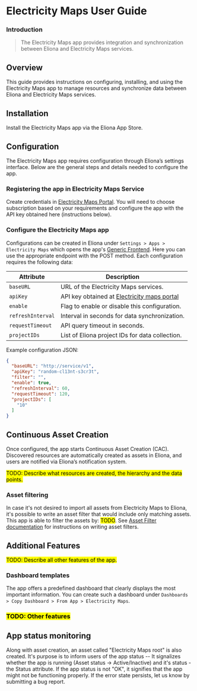 # Electricity Maps User Guide

### Introduction

> The Electricity Maps app provides integration and synchronization between Eliona and Electricity Maps services.

## Overview

This guide provides instructions on configuring, installing, and using the Electricity Maps app to manage resources and synchronize data between Eliona and Electricity Maps services.

## Installation

Install the Electricity Maps app via the Eliona App Store.

## Configuration

The Electricity Maps app requires configuration through Eliona’s settings interface. Below are the general steps and details needed to configure the app.

### Registering the app in Electricity Maps Service

Create credentials in [Electricity Maps Portal](https://portal.electricitymaps.com). You will need to choose subscription based on your requirements and configure the app with the API key obtained here (instructions below).

### Configure the Electricity Maps app

Configurations can be created in Eliona under `Settings > Apps > Electricity Maps` which opens the app's [Generic Frontend](https://doc.eliona.io/collection/v/eliona-english/manuals/settings/apps). Here you can use the appropriate endpoint with the POST method. Each configuration requires the following data:

| Attribute         | Description                                                                        |
|-------------------|------------------------------------------------------------------------------------|
| `baseURL`         | URL of the Electricity Maps services.                                              |
| `apiKey`          | API key obtained at [Electricity maps portal](https://portal.electricitymaps.com.) |
| `enable`          | Flag to enable or disable this configuration.                                      |
| `refreshInterval` | Interval in seconds for data synchronization.                                      |
| `requestTimeout`  | API query timeout in seconds.                                                      |
| `projectIDs`      | List of Eliona project IDs for data collection.                                    |

Example configuration JSON:

```json
{
  "baseURL": "http://service/v1",
  "apiKey": "random-cl13nt-s3cr3t",
  "filter": "",
  "enable": true,
  "refreshInterval": 60,
  "requestTimeout": 120,
  "projectIDs": [
    "10"
  ]
}
```

## Continuous Asset Creation

Once configured, the app starts Continuous Asset Creation (CAC). Discovered resources are automatically created as assets in Eliona, and users are notified via Eliona’s notification system.

<mark>TODO: Describe what resources are created, the hierarchy and the data points.</mark>

### Asset filtering

In case it's not desired to import all assets from Electricity Maps to Eliona, it's possible to write an asset filter that would include only matching assets. This app is able to filter the assets by: <mark>TODO</mark>. See [Asset Filter documentation](https://doc.eliona.io/collection/eliona-english/manuals/settings/apps/asset-filter) for instructions on writing asset filters.

## Additional Features

<mark>TODO: Describe all other features of the app.</mark>

### Dashboard templates

The app offers a predefined dashboard that clearly displays the most important information. You can create such a dashboard under `Dashboards > Copy Dashboard > From App > Electricity Maps`.

### <mark>TODO: Other features</mark>

## App status monitoring

Along with asset creation, an asset called "Electricity Maps root" is also created. It's purpose is to inform users of the app status -- It signalizes whether the app is running (Asset status -> Active/Inactive) and it's status - the Status attribute. If the app status is not "OK", it signifies that the app might not be functioning properly. If the error state persists, let us know by submitting a bug report.
